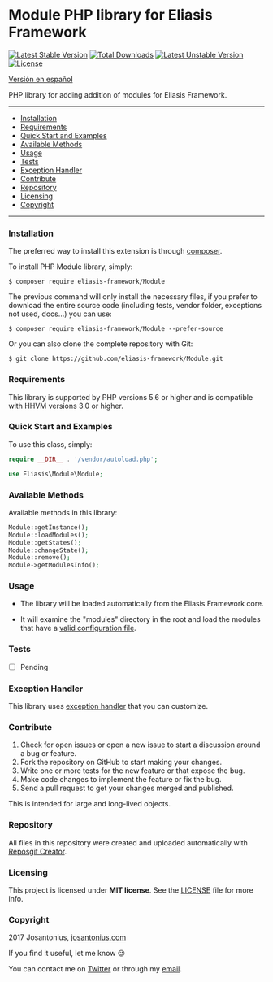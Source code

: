 # Module PHP library for Eliasis Framework

[![Latest Stable Version](https://poser.pugx.org/eliasis-framework/module/v/stable)](https://packagist.org/packages/eliasis-framework/module) [![Total Downloads](https://poser.pugx.org/eliasis-framework/module/downloads)](https://packagist.org/packages/eliasis-framework/module) [![Latest Unstable Version](https://poser.pugx.org/eliasis-framework/module/v/unstable)](https://packagist.org/packages/eliasis-framework/module) [![License](https://poser.pugx.org/eliasis-framework/module/license)](https://packagist.org/packages/eliasis-framework/module)

[Versión en español](README-ES.md)

PHP library for adding addition of modules for Eliasis Framework.

---

- [Installation](#installation)
- [Requirements](#requirements)
- [Quick Start and Examples](#quick-start-and-examples)
- [Available Methods](#available-methods)
- [Usage](#usage)
- [Tests](#tests)
- [Exception Handler](#exception-handler)
- [Contribute](#contribute)
- [Repository](#repository)
- [Licensing](#licensing)
- [Copyright](#copyright)

---

### Installation

The preferred way to install this extension is through [composer](http://getcomposer.org/download/).

To install PHP Module library, simply:

    $ composer require eliasis-framework/Module

The previous command will only install the necessary files, if you prefer to download the entire source code (including tests, vendor folder, exceptions not used, docs...) you can use:

    $ composer require eliasis-framework/Module --prefer-source

Or you can also clone the complete repository with Git:

	$ git clone https://github.com/eliasis-framework/Module.git
	
### Requirements

This library is supported by PHP versions 5.6 or higher and is compatible with HHVM versions 3.0 or higher.

### Quick Start and Examples

To use this class, simply:

```php
require __DIR__ . '/vendor/autoload.php';

use Eliasis\Module\Module;
```

### Available Methods

Available methods in this library:

```php
Module::getInstance();
Module::loadModules();
Module::getStates();
Module::changeState();
Module::remove();
Module->getModulesInfo();
```
### Usage

- The library will be loaded automatically from the Eliasis Framework core.
	
- It will examine the "modules" directory in the root and load the modules that have a [valid configuration file](https://github.com/Eliasis-Framework/Modules#create-module).
 
### Tests

- [ ] Pending

### Exception Handler

This library uses [exception handler](src/Exception) that you can customize.

### Contribute
1. Check for open issues or open a new issue to start a discussion around a bug or feature.
1. Fork the repository on GitHub to start making your changes.
1. Write one or more tests for the new feature or that expose the bug.
1. Make code changes to implement the feature or fix the bug.
1. Send a pull request to get your changes merged and published.

This is intended for large and long-lived objects.

### Repository

All files in this repository were created and uploaded automatically with [Reposgit Creator](https://github.com/Josantonius/BASH-Reposgit).

### Licensing

This project is licensed under **MIT license**. See the [LICENSE](LICENSE) file for more info.

### Copyright

2017 Josantonius, [josantonius.com](https://josantonius.com/)

If you find it useful, let me know :wink:

You can contact me on [Twitter](https://twitter.com/Josantonius) or through my [email](mailto:hello@josantonius.com).